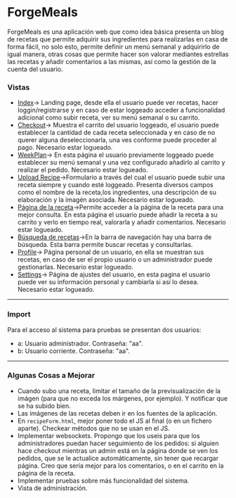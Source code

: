 # ForgeMeals
ForgeMeals es una aplicación web que como idea básica presenta un blog de recetas que permite adquirir sus ingredientes para realizarlas en casa de forma fácil, no solo esto, permite definir un menú semanal y adquirirlo de igual manera, otras cosas que permite hacer son valorar mediantes estrellas las recetas y añadir comentarios a las mismas, así como la gestión de la cuenta del usuario.
### Vistas
* [Index](http://localhost:8080/)-> Landing page, desde ella el usuario puede ver recetas, hacer loggin/registrarse y en caso de estar loggeado acceder a funcionalidad adicional como subir receta, ver su menú semanal o su carrito.
* [Checkout](http://localhost:8080/user/checkout)-> Muestra el carrito del usuario loggeado, el usuario puede establecer la cantidad de cada receta seleccionada y en caso de no querer alguna deseleccionarla, una ves conforme puede proceder al pago. Necesario estar logueado.
* [WeekPlan](http://localhost:8080/user/weekplan)-> En esta página el usuario previamente loggeado puede establecer su menú semanal y una vez configurado añadirlo al carrito y realizar el pedido. Necesario estar logueado.
* [Upload Recipe](http://localhost:8080/user/addRecipe)->Formulario a través del cual el usuario puede subir una receta siempre y cuando esté loggeado. Presenta diversos campos como el nombre de la receta,los ingredientes, una descripción de su elaboración y la imagén asociada. Necesario estar logueado.
*  [Página de la receta](http://localhost:8080/recipe/1)->Permite acceder a la página de la receta para una mejor consulta. En esta página el usuario puede añadir la receta a su carrito y verlo en tiempo real, valorarla y añadir comentarios. Necesario estar logueado.
*  [Búsqueda de recetas](http://localhost:8080/search?recipeName=pizza)->En la barra de navegación hay una barra de búsqueda. Esta barra permite buscar recetas y consultarlas.
*  [Profile](http://localhost:8080/user/1)-> Página personal de un usuario, en ella se muestran sus recetas, en caso de ser el propio usuario o un administrador puede gestionarlas. Necesario estar logueado.
*  [Settings](http://localhost:8080/user/1/settings)-> Página de ajustes del usuario, en esta pagina el usuario puede ver su información personal y cambiarla si así lo desea. Necesario estar logueado.
-----------------------------------------------------------------------------------------------------------------------------------------------------------------------
### Import
Para el acceso al sistema para pruebas se presentan dos usuarios:
- a: Usuario administrador. Contraseña: "aa".
- b: Usuario corriente. Contraseña: "aa".
-------------------------------------------------------------------------------------------------------------------------------------------------------------------------
### Algunas Cosas a Mejorar
* Cuando subo una receta, limitar el tamaño de la previsualización de la imágen (para que no exceda los márgenes, por ejemplo). Y notificar que se ha subido bien.
* Las imágenes de las recetas deben ir en los fuentes de la aplicación. 
* En `recipeForm.html`, mejor poner todo el JS al final (o en un fichero aparte). Checkear métodos que no se usan en el JS.
* Implementar websockets. Propongo que los useis para que los administradores puedan hacer seguimiento de los pedidos: si alguien hace checkout mientras un admin está en la página donde se ven los pedidos, que se le actualice automáticamente, sin tener que recargar página. Creo que sería mejor para los comentarios, o en el carrito en la página de la receta.
* Implementar pruebas sobre más funcionalidad del sistema.
* Vista de administración.

